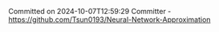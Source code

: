 Committed on 2024-10-07T12:59:29 
Committer - https://github.com/Tsun0193/Neural-Network-Approximation